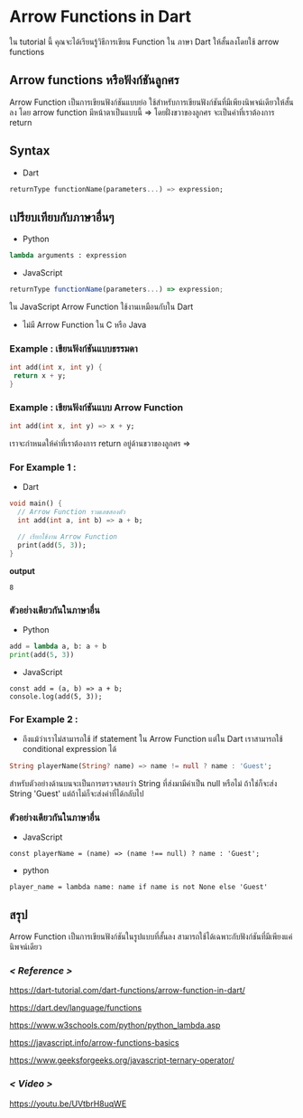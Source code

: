 # Arrow Functions in Dart
ใน tutorial นี้ คุณจะได้เรียนรู้วิธีการเขียน Function ใน ภาษา Dart ให้สั้นลงโดยใช้ arrow functions
## Arrow functions หรือฟังก์ชันลูกศร
Arrow Function เป็นการเขียนฟังก์ชันแบบย่อ ใช้สำหรับการเขียนฟังก์ชันที่มีเพียงนิพจน์เดียวให้สั้นลง โดย arrow function มีหน้าตาเป็นแบบนี้ => โดยฝั่งขวาของลูกศร จะเป็นค่าที่เราต้องการ return

## Syntax
- Dart
 ```dart
returnType functionName(parameters...) => expression;
```
## เปรียบเทียบกับภาษาอื่นๆ
- Python
```python
lambda arguments : expression
```

- JavaScript 
```javascript
returnType functionName(parameters...) => expression; 
```
ใน JavaScript Arrow Function ใช้งานเหมือนกับใน Dart 
- ไม่มี Arrow Function ใน C หรือ Java  

### Example : เขียนฟังก์ชันแบบธรรมดา
 ```dart
int add(int x, int y) {
  return x + y;
}
```

### Example : เขียนฟังก์ชันแบบ Arrow Function
 ```dart
int add(int x, int y) => x + y;

```
เราจะกำหนดให้ค่าที่เราต้องการ return อยู่ด้านขวาของลูกศร => 
### For Example 1 :
- Dart
```dart
void main() {
  // Arrow Function รวมเลขสองตัว
  int add(int a, int b) => a + b;

  // เรียกใช้งาน Arrow Function
  print(add(5, 3));  
}

```
**output**
```
8
```
### ตัวอย่างเดียวกันในภาษาอื่น
- Python
```python
add = lambda a, b: a + b
print(add(5, 3))
```

- JavaScript
```
const add = (a, b) => a + b;
console.log(add(5, 3));
```
### For Example 2 :
- ถึงแม้ว่าเราไม่สามารถใช้  if statement ใน Arrow Function แต่ใน Dart เราสามารถใช้ conditional expression ได้
```dart
String playerName(String? name) => name != null ? name : 'Guest';

```
สำหรับตัวอย่างด้านบนจะเป็นการตรวจสอบว่า String ที่ส่งมามีค่าเป็น null หรือไม่ ถ้าใช่ก็จะส่ง String 'Guest' แต่ถ้าไม่ก็จะส่งค่าที่ได้กลับไป
### ตัวอย่างเดียวกันในภาษาอื่น
- JavaScript
```
const playerName = (name) => (name !== null) ? name : 'Guest';
```
- python
```
player_name = lambda name: name if name is not None else 'Guest'
```

## สรุป
Arrow Function เป็นการเขียนฟังก์ชันในรูปแบบที่สั้นลง สามารถใช้ได้เฉพาะกับฟังก์ชันที่มีเพียงแค่นิพจน์เดียว  
### *< Reference >*
https://dart-tutorial.com/dart-functions/arrow-function-in-dart/

https://dart.dev/language/functions

https://www.w3schools.com/python/python_lambda.asp

https://javascript.info/arrow-functions-basics

https://www.geeksforgeeks.org/javascript-ternary-operator/
### *< Video >*
https://youtu.be/UVtbrH8uqWE
